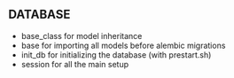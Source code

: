 ## DATABASE

- base_class for model inheritance
- base for importing all models before alembic migrations
- init_db for initializing the database (with prestart.sh)
- session for all the main setup